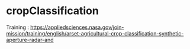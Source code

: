 # cropClassification

Training : https://appliedsciences.nasa.gov/join-mission/training/english/arset-agricultural-crop-classification-synthetic-aperture-radar-and

